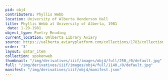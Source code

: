 ```yaml
---
pid: obj4
contributers: Phyllis Webb
location: University of Alberta Henderson Hall
title: Phyllis Webb at University of Alberta, 1981
_date: 1-29-1981
object_type: Poetry Reading
current_location: UAlberta Library Aviary
source: https://ualberta.aviaryplatform.com/collections/1783/collection_resources/59208?collection_resource_file_id=134021
order: '3'
layout: qatar_item
collection: spokenweb
thumbnail: "/img/derivatives/iiif/images/obj4/full/250,/0/default.jpg"
full: "/img/derivatives/iiif/images/obj4/full/1140,/0/default.jpg"
manifest: "/img/derivatives/iiif/obj4/manifest.json"
---
```

